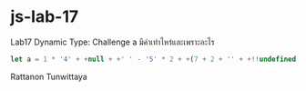 # js-lab-17
Lab17 Dynamic Type: Challenge
a มีค่าเท่าไหร่และเพราะอะไร

```JavaScript
let a = 1 * '4' + +null + +' ' - '5' * 2 + +(7 + 2 + '' + +!!undefined);
```
Rattanon Tunwittaya

